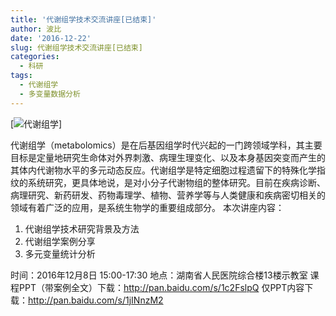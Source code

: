 ```yaml
---
title: '代谢组学技术交流讲座[已结束]'
author: 波比
date: '2016-12-22'
slug: 代谢组学技术交流讲座[已结束]
categories:
  - 科研
tags:
  - 代谢组学
  - 多变量数据分析
---
```


[<img src="http://www.tanboyu.com/wp-content/uploads/2016/11/metabolism-754x1024.jpg" style="max-width:25%;" alt="代谢组学" />]

代谢组学（metabolomics）是在后基因组学时代兴起的一门跨领域学科，其主要目标是定量地研究生命体对外界刺激、病理生理变化、以及本身基因突变而产生的其体内代谢物水平的多元动态反应。代谢组学是特定细胞过程遗留下的特殊化学指纹的系统研究，更具体地说，是对小分子代谢物组的整体研究。目前在疾病诊断、病理研究、新药研发、药物毒理学、植物、营养学等与人类健康和疾病密切相关的领域有着广泛的应用，是系统生物学的重要组成部分。 本次讲座内容：

1.  代谢组学技术研究背景及方法
2.  代谢组学案例分享
3.  多元变量统计分析

时间：2016年12月8日 15:00-17:30 地点：湖南省人民医院综合楼13楼示教室 课程PPT（带案例全文）下载：http://pan.baidu.com/s/1c2FslpQ 仅PPT内容下载：http://pan.baidu.com/s/1jINnzM2